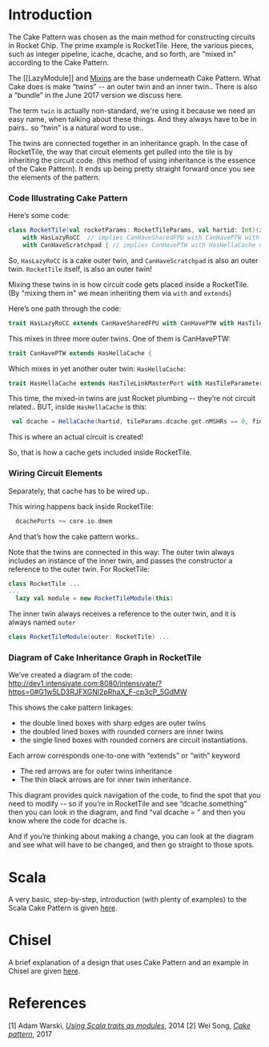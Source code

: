 # Introduction

The Cake Pattern was chosen as the main method for constructing circuits in Rocket Chip.  The prime example is RocketTile.  Here, the various pieces, such as integer pipeline, icache, dcache, and so forth, are "mixed in" according to the Cake Pattern.

The [[LazyModule]] and [Mixins](https://github.com/librecores/riscv-sodor/wiki/trait%2C-with%2C-Mixins) are the base underneath Cake Pattern.  What Cake does is make “twins” -- an outer twin and an inner twin..  There is also a “bundle” in the June 2017 version we discuss here.

The term `twin` is actually non-standard, we're using it because we need an easy name, when talking about these things.  And they always have to be in pairs.. so “twin” is a natural word to use.. 

The twins are connected together in an inheritance graph.  In the case of RocketTile, the way that circuit elements get pulled into the tile is by inheriting the circuit code. (this method of using inheritance is the essence of the Cake Pattern).  It ends up being pretty straight forward once you see the elements of the pattern.

### Code Illustrating Cake Pattern
Here’s some code:
```scala
class RocketTile(val rocketParams: RocketTileParams, val hartid: Int)(implicit p: Parameters) extends BaseTile(rocketParams)(p)
    with HasLazyRoCC  // implies CanHaveSharedFPU with CanHavePTW with HasHellaCache
    with CanHaveScratchpad { // implies CanHavePTW with HasHellaCache with HasICacheFrontend
```
So, `HasLazyRoCC` is a cake outer twin, and `CanHaveScratchpad` is also an outer twin.
`RocketTile` itself, is also an outer twin!

Mixing these twins in is how circuit code gets placed inside a RocketTile. (By "mixing them in" we mean inheriting them via `with` and `extends`)

Here’s one path through the code:
```scala
trait HasLazyRoCC extends CanHaveSharedFPU with CanHavePTW with HasTileLinkMasterPort {
```
This mixes in three more outer twins.  One of them is CanHavePTW:
```scala
trait CanHavePTW extends HasHellaCache {
```

Which mixes in yet another outer twin: `HasHellaCache`:
```scala
trait HasHellaCache extends HasTileLinkMasterPort with HasTileParameters {
```
This time, the mixed-in twins are just Rocket plumbing -- they’re not circuit related..
BUT, inside `HasHellaCache` is this:

```scala
 val dcache = HellaCache(hartid, tileParams.dcache.get.nMSHRs == 0, findScratchpadFromICache _)
```

This is where an actual circuit is created!

So, that is how a cache gets included inside RocketTile.

### Wiring Circuit Elements
Separately, that cache has to be wired up..

This wiring happens back inside RocketTile:
```scala
  dcachePorts += core.io.dmem
```
And that’s how the cake pattern works..

Note that the twins are connected in this way:
The outer twin always includes an instance of the inner twin, and passes the constructor a reference to the outer twin.  For RocketTile:
```scala
class RocketTile ...
...
  lazy val module = new RocketTileModule(this)
```

The inner twin always receives a reference to the outer twin, and it is always named `outer`
```scala
class RocketTileModule(outer: RocketTile) ...
```
### Diagram of Cake Inheritance Graph in RocketTile
We’ve created a diagram of the code:
http://dev1.intensivate.com:8080/intensivate/?https=0#G1w5LD3RJFXGNl2pRhaX_F-cp3cP_5GdMW

This shows the cake pattern linkages:
* the double lined boxes with sharp edges are outer twins
* the doubled lined boxes with rounded corners are inner twins
* the single lined boxes with rounded corners are circuit instantiations.

Each arrow corresponds one-to-one with “extends” or “with” keyword
* The red arrows are for outer twins inheritance
* The thin black arrows are for inner twin inheritance.

This diagram provides quick navigation of the code, to find the spot that you need to modify -- so if you’re in RocketTile and see “dcache.something” then you can look in the diagram, and find “val dcache = “ and then you know where the code for dcache is.

And if you’re thinking about making a change, you can look at the diagram and see what will have to be changed, and then go straight to those spots.

# Scala

A very basic, step-by-step, introduction (with plenty of examples) to the Scala Cake Pattern is given [here](http://www.warski.org/blog/2014/02/using-scala-traits-as-modules-or-the-thin-cake-pattern/).

# Chisel

A brief explanation of a design that uses Cake Pattern and an example in Chisel are given [here](https://github.com/cnrv/rocket-chip-read/blob/master/other/cake_pattern.md).

# References

[1] Adam Warski, *[Using Scala traits as modules](http://www.warski.org/blog/2014/02/using-scala-traits-as-modules-or-the-thin-cake-pattern/)*, 2014
[2] Wei Song, *[Cake pattern](https://github.com/cnrv/rocket-chip-read/blob/master/other/cake_pattern.md)*, 2017
